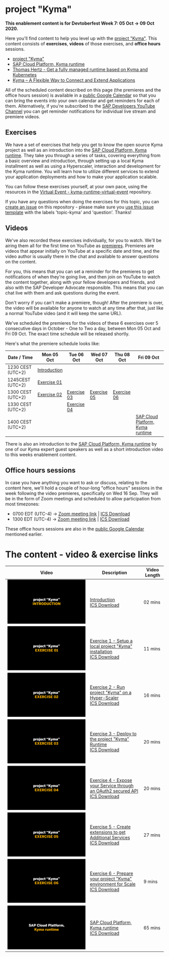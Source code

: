 # project "Kyma"

**This enablement content is for Devtoberfest Week 7: 05 Oct → 09 Oct 2020.**

Here you'll find content to help you level up with the [project "Kyma"](https://kyma-project.io). This content consists of **exercises**, **videos** of those exercises, and **office hours** sessions.

- [project "Kyma"](https://kyma-project.io)
- [SAP Cloud Platform, Kyma runtime](https://discovery-center.cloud.sap/protected/index.html#/serviceCatalog/1b320a69-c013-417c-bf55-2683299777c6)
- [Thomas Hertz - Get a fully managed runtime based on Kyma and Kubernetes](https://blogs.sap.com/2020/05/12/get-a-fully-managed-runtime-based-on-kyma-and-kubernetes/)
- [Kyma – A Flexible Way to Connect and Extend Applications](https://open.sap.com/courses/kyma1)

All of the scheduled content described on this page (the premieres and the office hours session) is available in a [public Google Calendar](https://calendar.google.com/calendar?cid=Ym1ibGJucHFkOHMwcWZoYnZnMjJqazE3OWdAZ3JvdXAuY2FsZW5kYXIuZ29vZ2xlLmNvbQ) so that you can bring the events into your own calendar and get reminders for each of them. Alternatively, if you're subscribed to the [SAP Developers YouTube Channel](https://www.youtube.com/user/sapdevs) you can get reminder notifications for individual live stream and premiere videos.

## Exercises

We have a set of exercises that help you get to know the open source Kyma project as well as an introduction into the [SAP Cloud Platform, Kyma runtime](https://discovery-center.cloud.sap/serviceCatalog/1b320a69-c013-417c-bf55-2683299777c6).
They take you through a series of tasks, covering everything from a basic overview and introduction, through setting up a local Kyma installment as well as using a Hyperscaler, interaction and development for the Kyma runtime. You will learn how to utilize different services to extend your application deployments and how to make your application scalable.

You can follow these exercises yourself, at your own pace, using the resources in the [Virtual Event - kyma-runtime-virtual-event](https://github.com/SAP-samples/kyma-runtime-virtual-event) repository.

If you have any questions when doing the exercises for this topic, you can [create an issue](https://github.com/SAP-samples/sap-devtoberfest-2020/issues/new?assignees=&labels=question&template=exercise-question.md&title=Summarize+your+question+here) on this repository - please make sure you [use this issue template](https://github.com/SAP-samples/sap-devtoberfest-2020/issues/new?assignees=&labels=question&template=exercise-question.md&title=Summarize+your+question+here) with the labels 'topic-kyma' and 'question'. Thanks!

## Videos

We've also recorded these exercises individually, for you to watch. We'll be airing them all for the first time on YouTube as [premieres](https://support.google.com/youtube/answer/9080341). Premieres are videos that appear initially on YouTube at a specific date and time, and the video author is usually there in the chat and available to answer questions on the content.

For you, this means that you can set a reminder for the premieres to get notifications of when they're going live, and then join on YouTube to watch the content together, along with your fellow developers and friends, and also with the SAP Developer Advocate responsible. This means that you can chat live with them and ask questions during the event.

Don't worry if you can't make a premiere, though! After the premiere is over, the video will be available for anyone to watch at any time after that, just like a normal YouTube video (and it will keep the same URL).

We've scheduled the premieres for the videos of these 6 exercises over 5 consecutive days in October - One to Two a day, between Mon 05 Oct and Fri 09 Oct. The exact time schedule will be released shortly.
<!--They'll be at the same time on each of those days, contained in a one-hour block starting at 1100 BST (UTC+1). Note that each exercise video is less than 30 mins in length, meaning that we can use the time between the end of the first video and the start of the second (at 1130) to continue the chat if necessary. -->

Here's what the premiere schedule looks like:

| Date / Time | Mon 05 Oct | Tue 06 Oct | Wed 07 Oct | Thu 08 Oct | Fri 09 Oct |
| - | - | - | - | - | - |
| 1230 CEST (UTC+2) | [Introduction](https://youtu.be/4tWH3Jl9Pss)
| 1245CEST (UTC+2) | [Exercise 01](https://youtu.be/dU6ICrGswUs)
| 1300 CEST (UTC+2) | [Exercise 02](https://youtu.be/223hOXBnpoc) | [Exercise 03](https://youtu.be/GnXg9pkj8CU) | [Exercise 05](https://youtu.be/0WnB3ZnSPjA) | [Exercise 06](https://youtu.be/bH2TQ2irG6g) |
| 1330 CEST (UTC+2) |  | [Exercise 04](https://youtu.be/CUYam3HicNU) |
| 1400 CEST (UTC+2) | | | | | [SAP Cloud Platform, Kyma runtime](https://youtu.be/6r8PwihJxsA) |

There is also an introduction to the [SAP Cloud Platform, Kyma runtime](https://youtu.be/6r8PwihJxsA) by one of our Kyma expert guest speakers as well as a short introduction video to this weeks enablement content.

<!-- Need links to videos as soon as online, also needs time information-->

## Office hours sessions

In case you have anything you want to ask or discuss, relating to the content here, we'll hold a couple of hour-long "office hours" sessions in the week following the video premieres, specifically on Wed 16 Sep. They will be in the form of Zoom meetings and scheduled to allow participation from most timezones:

- 0700 EDT (UTC-4) → [Zoom meeting link](https://sap-se.zoom.us/j/91350242413) | [ICS Download](https://sap-samples.github.io/sap-devtoberfest-2020/cal/kyma_office_hours1.ics)
- 1300 EDT (UTC-4) → [Zoom meeting link](https://sap-se.zoom.us/j/94055879224) | [ICS Download](https://sap-samples.github.io/sap-devtoberfest-2020/cal/kyma_office_hours2.ics)


These office hours sessions are also in the [public Google Calendar](https://calendar.google.com/calendar?cid=Ym1ibGJucHFkOHMwcWZoYnZnMjJqazE3OWdAZ3JvdXAuY2FsZW5kYXIuZ29vZ2xlLmNvbQ) mentioned earlier. 

# The content - video & exercise links

| Video | Description | Video Length |
| - | - | - |
| [![Introduction](00_Introduction.png)](https://youtu.be/4tWH3Jl9Pss) | [Introduction](https://github.com/SAP-samples)</br>[ICS Download](https://sap-samples.github.io/sap-devtoberfest-2020/cal/kyma_intro.ics) | 02 mins |
| [![Exercise 1](01_Exercise.png)](https://youtu.be/dU6ICrGswUs) | [Exercise 1 - Setup a local project "Kyma" installation](https://github.com/SAP-samples/kyma-runtime-virtual-event/tree/master/exercises/01) </br>[ICS Download](https://sap-samples.github.io/sap-devtoberfest-2020/cal/kyma_ex1.ics) | 11 mins |
| [![Exercise 2](02_Exercise.png)](https://youtu.be/223hOXBnpoc) | [Exercise 2 - Run project "Kyma" on a Hyper-Scaler](https://github.com/SAP-samples/kyma-runtime-virtual-event/tree/master/exercises/02) </br>[ICS Download](https://sap-samples.github.io/sap-devtoberfest-2020/cal/kyma_ex2.ics)| 16 mins
| [![Exercise 3](03_Exercise.png)](https://youtu.be/GnXg9pkj8CU) | [Exercise 3 - Deploy to the project "Kyma" Runtime](https://github.com/SAP-samples/kyma-runtime-virtual-event/tree/master/exercises/03) </br>[ICS Download](https://sap-samples.github.io/sap-devtoberfest-2020/cal/kyma_ex3.ics)| 20 mins |
| [![Exercise 4](04_Exercise.png)](https://youtu.be/CUYam3HicNU) | [Exercise 4 - Expose your Service through an OAuth2 secured API](https://github.com/SAP-samples/kyma-runtime-virtual-event/tree/master/exercises/04) </br>[ICS Download](https://sap-samples.github.io/sap-devtoberfest-2020/cal/kyma_ex4.ics)| 20 mins |
| [![Exercise 5](05_Exercise.png)](https://youtu.be/0WnB3ZnSPjA) | [Exercise 5 - Create extensions to get Additional Services](https://github.com/SAP-samples/kyma-runtime-virtual-event/tree/master/exercises/05) </br>[ICS Download](https://sap-samples.github.io/sap-devtoberfest-2020/cal/kyma_ex5.ics) | 27 mins |
| [![Exercise 6](06_Exercise.png)](https://youtu.be/bH2TQ2irG6g) | [Exercise 6 - Prepare your project "Kyma" environment for Scale](https://github.com/SAP-samples/kyma-runtime-virtual-event/tree/master/exercises/06) </br>[ICS Download](https://sap-samples.github.io/sap-devtoberfest-2020/cal/kyma_ex6.ics) | 9 mins |
| [![Managed Kyma](07_Kyma_Day.png)](https://youtu.be/6r8PwihJxsA) | [SAP Cloud Platform, Kyma runtime](https://youtu.be/6r8PwihJxsA) </br>[ICS Download](https://sap-samples.github.io/sap-devtoberfest-2020/cal/kyma_ex7.ics) | 65 mins |

